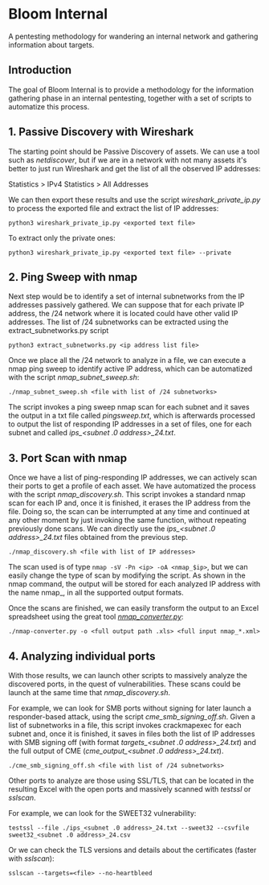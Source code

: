 # Bloom Internal
A pentesting methodology for wandering an internal network and gathering information about targets.

## Introduction

The goal of Bloom Internal is to provide a methodology for the information gathering phase in an internal pentesting, together with a set of scripts to automatize this process.

## 1. Passive Discovery with Wireshark

The starting point should be Passive Discovery of assets. We can use a tool such as *netdiscover*, but if we are in a network with not many assets it's better to just run Wireshark and get the list of all the observed IP addresses:

Statistics > IPv4 Statistics > All Addresses

We can then export these results and use the script *wireshark_private_ip.py* to process the exported file and extract the list of IP addresses:

```
python3 wireshark_private_ip.py <exported text file>
```

To extract only the private ones:

```
python3 wireshark_private_ip.py <exported text file> --private
```

## 2. Ping Sweep with nmap

Next step would be to identify a set of internal subnetworks from the IP addresses passively gathered. We can suppose that for each private IP address, the /24 network where it is located could have other valid IP addresses. The list of /24 subnetworks can be extracted using the extract_subnetworks.py script

```
python3 extract_subnetworks.py <ip address list file>
```

Once we place all the /24 network to analyze in a file, we can execute a nmap ping sweep to identify active IP address, which can be automatized with the script *nmap_subnet_sweep.sh*:

```
./nmap_subnet_sweep.sh <file with list of /24 subnetworks>
```

The script invokes a ping sweep nmap scan for each subnet and it saves the output in a txt file called *pingsweep.txt*, which is afterwards processed to output the list of responding IP addresses in a set of files, one for each subnet and called *ips_<subnet .0 address>_24.txt*.

## 3. Port Scan with nmap

Once we have a list of ping-responding IP addresses, we can actively scan their ports to get a profile of each asset. We have automatized the process with the script *nmap_discovery.sh*. This script invokes a standard nmap scan for each IP and, once it is finished, it erases the IP address from the file. Doing so, the scan can be interrumpted at any time and continued at any other moment by just invoking the same function, without repeating previously done scans. We can directly use the *ips_<subnet .0 address>_24.txt* files obtained from the previous step.

```
./nmap_discovery.sh <file with list of IP addresses>
```

The scan used is of type `nmap -sV -Pn <ip> -oA <nmap_$ip>`, but we can easily change the type of scan by modifying the script. As shown in the nmap command, the output will be stored for each analyzed IP address with the name nmap_<ip>, in all the supported output formats.

Once the scans are finished, we can easily transform the output to an Excel spreadsheet using the great tool [*nmap_converter.py*](https://github.com/mrschyte/nmap-converter):

```
./nmap-converter.py -o <full output path .xls> <full input nmap_*.xml> 
```

## 4. Analyzing individual ports

With those results, we can launch other scripts to massively analyze the discovered ports, in the quest of vulnerabilities. These scans could be launch at the same time that *nmap_discovery.sh*.

For example, we can look for SMB ports without signing for later launch a responder-based attack, using the script *cme_smb_signing_off.sh*. Given a list of subnetworks in a file, this script invokes crackmapexec for each subnet and, once it is finished, it saves in files both the list of IP addresses with SMB signing off (with format *targets_<subnet .0 address>_24.txt*) and the full output of CME (*cme_output_<subnet .0 address>_24.txt*).

```
./cme_smb_signing_off.sh <file with list of /24 subnetworks>
```

Other ports to analyze are those using SSL/TLS, that can be located in the resulting Excel with the open ports and massively scanned with *testssl* or *sslscan*.

For example, we can look for the SWEET32 vulnerability:

```
testssl --file ./ips_<subnet .0 address>_24.txt --sweet32 --csvfile sweet32_<subnet .0 address>_24.csv
```

Or we can check the TLS versions and details about the certificates (faster with *sslscan*):

```
sslscan --targets=<file> --no-heartbleed
```
